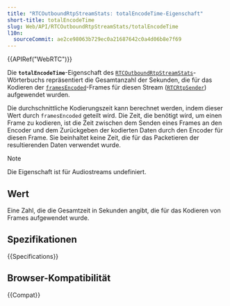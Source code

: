 ```yaml
---
title: "RTCOutboundRtpStreamStats: totalEncodeTime-Eigenschaft"
short-title: totalEncodeTime
slug: Web/API/RTCOutboundRtpStreamStats/totalEncodeTime
l10n:
  sourceCommit: ae2ce98063b729ec0a21687642c0a4d06b8e7f69
---
```


{{APIRef("WebRTC")}}

Die **`totalEncodeTime`**-Eigenschaft des [`RTCOutboundRtpStreamStats`](/de/docs/Web/API/RTCOutboundRtpStreamStats)-Wörterbuchs repräsentiert die Gesamtanzahl der Sekunden, die für das Kodieren der [`framesEncoded`](/de/docs/Web/API/RTCOutboundRtpStreamStats/framesEncoded)-Frames für diesen Stream ([`RTCRtpSender`](/de/docs/Web/API/RTCRtpSender)) aufgewendet wurden.

Die durchschnittliche Kodierungszeit kann berechnet werden, indem dieser Wert durch `framesEncoded` geteilt wird.
Die Zeit, die benötigt wird, um einen Frame zu kodieren, ist die Zeit zwischen dem Senden eines Frames an den Encoder und dem Zurückgeben der kodierten Daten durch den Encoder für diesen Frame.
Sie beinhaltet keine Zeit, die für das Packetieren der resultierenden Daten verwendet wurde.

> [!NOTE]
> Die Eigenschaft ist für Audiostreams undefiniert.

## Wert

Eine Zahl, die die Gesamtzeit in Sekunden angibt, die für das Kodieren von Frames aufgewendet wurde.

## Spezifikationen

{{Specifications}}

## Browser-Kompatibilität

{{Compat}}
